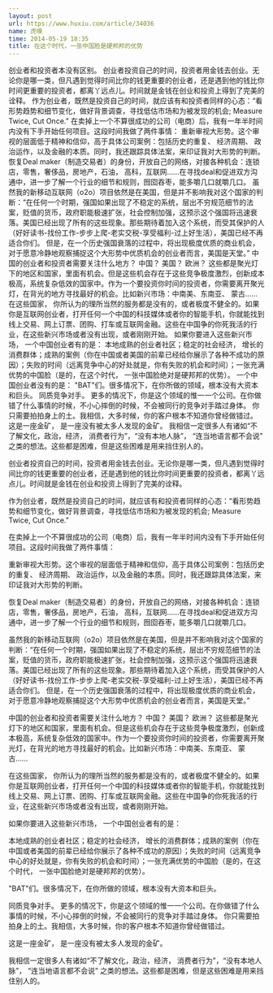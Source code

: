 ```yaml
---
layout: post
url: https://www.huxiu.com/article/34036
name: 虎嗅
time: 2014-05-19 18:35
title: 在这个时代，一张中国脸是硬邦邦的优势
---
```

创业者和投资者本没有区别。 创业者投资自己的时间，投资者用金钱去创业。无论你是哪一类，但凡遇到觉得时间比你的钱更重要的创业者，还是遇到他的钱比你时间更重要的投资者，都离丫远点儿。时间就是金钱在创业和投资上得到了完美的诠释。 作为创业者，既然是投资自己的时间，就应该有和投资者同样的心态：“看形势趋势和细节变化，做好背景调查，寻找低估市场和为被发现的机会; Measure Twice, Cut Once.” 在卖掉上一个不算很成功的公司（电商）后，我有一年半时间内没有下手开始任何项目。这段时间我做了两件事情： 重新审视大形势。这个审视的层面低于精神和信仰，高于具体公司案例：包括历史的重复、 经济周期、 政治运作，以及金融的本质。同时，我还跟踪具体法案，来印证我对大形势的判断。 恢复Deal maker（制造交易者）的身份，开放自己的网络，对接各种机会：连锁店，零售，奢侈品，房地产，石油， 高科，互联网……在寻找deal和促进双方沟通中，进一步了解一个行业的细节和规则，囫囵吞枣，能多嚼几口就嚼几口。 虽然我的新移动互联网（o2o）项目依然是在美国，但是并不影响我对这个国家的判断：“在任何一个时期，强国如果出现了不稳定的系统，层出不穷规范细节的法案，贬值的货币，政府职能极速扩张，社会控制加强，这预示这个强国将迅速衰落。美国已经出现了所有的这些现象。那些期待着加入这个系统，而受其保护的人（好好读书-找份工作-步步上爬-老实交税-享受福利-过上好生活），美国已经不再适合你们。 但是，在一个历史强国衰落的过程中，将出现极度优质的商业机会，对于愿意冷静地观察捕捉这个大形势中优质机会的创业者而言，美国是天堂。” 中国的创业者和投资者需要关注什么地方？ 中国？ 美国？ 欧洲？ 这些都是聚光灯下的地区和国家，里面有机会。但是这些机会存在于这些竞争极度激烈，创新成本极高，系统复杂低效的国家中。作为一个要投资你时间的投资者，你需要离开聚光灯，在背光的地方寻找最好的机会。比如新兴市场：中南美、东南亚、 蒙古…… 在这些国家， 你所认为的理所当然的服务都是没有的，或者极度不健全的。如果你是互联网创业者，打开任何一个中国的科技媒体或者你的智能手机，你就能找到线上交易、网上订票、团购、打车或互联网金融。这些在中国争的你死我活的行业，在这些新兴市场或者没有出现，或者刚刚开始。 如果你要进入这些新兴市场， 一个中国创业者有的是： 本地成熟的创业者社区；稳定的社会经济， 增长的消费群体；成熟的案例（你在中国或者美国的前辈已经给你展示了各种不成功的原因）；失败的时间（远离竞争中心的好处就是，你有失败的机会和时间）；一张充满优势的中国脸（是的，在这个时代， 一张中国脸绝对是硬邦邦的优势）。 一个中国创业者没有的是： "BAT"们。很多情况下，在你所做的领域，根本没有大资本和巨头。 同质竞争对手。 更多的情况下，你是这个领域的惟一一个公司。在你做错了什么事情的时候，不小心摔倒的时候，不会被同行的竞争对手踏过身体。 你只需要拍拍身上的土。我相信，大多时候，你的客户根本不知道你曾经做错过。 这是一座金矿， 是一座没有被太多人发现的金矿。 我相信一定很多人有诸如“不了解文化，政治，经济， 消费者行为”，“没有本地人脉”， “连当地语言都不会说” 之类的想法。这些都是困难，但是这些困难是用来挡住别人的。

创业者投资自己的时间，投资者用金钱去创业。无论你是哪一类，但凡遇到觉得时间比你的钱更重要的创业者，还是遇到他的钱比你时间更重要的投资者，都离丫远点儿。时间就是金钱在创业和投资上得到了完美的诠释。

作为创业者，既然是投资自己的时间，就应该有和投资者同样的心态：“看形势趋势和细节变化，做好背景调查，寻找低估市场和为被发现的机会; Measure Twice, Cut Once.”

在卖掉上一个不算很成功的公司（电商）后，我有一年半时间内没有下手开始任何项目。这段时间我做了两件事情：

重新审视大形势。这个审视的层面低于精神和信仰，高于具体公司案例：包括历史的重复、 经济周期、 政治运作，以及金融的本质。同时，我还跟踪具体法案，来印证我对大形势的判断。

恢复Deal maker（制造交易者）的身份，开放自己的网络，对接各种机会：连锁店，零售，奢侈品，房地产，石油， 高科，互联网……在寻找deal和促进双方沟通中，进一步了解一个行业的细节和规则，囫囵吞枣，能多嚼几口就嚼几口。

虽然我的新移动互联网（o2o）项目依然是在美国，但是并不影响我对这个国家的判断：“在任何一个时期，强国如果出现了不稳定的系统，层出不穷规范细节的法案，贬值的货币，政府职能极速扩张，社会控制加强，这预示这个强国将迅速衰落。美国已经出现了所有的这些现象。那些期待着加入这个系统，而受其保护的人（好好读书-找份工作-步步上爬-老实交税-享受福利-过上好生活），美国已经不再适合你们。 但是，在一个历史强国衰落的过程中，将出现极度优质的商业机会，对于愿意冷静地观察捕捉这个大形势中优质机会的创业者而言，美国是天堂。”

中国的创业者和投资者需要关注什么地方？ 中国？ 美国？ 欧洲？ 这些都是聚光灯下的地区和国家，里面有机会。但是这些机会存在于这些竞争极度激烈，创新成本极高，系统复杂低效的国家中。作为一个要投资你时间的投资者，你需要离开聚光灯，在背光的地方寻找最好的机会。比如新兴市场：中南美、东南亚、 蒙古……

在这些国家， 你所认为的理所当然的服务都是没有的，或者极度不健全的。如果你是互联网创业者，打开任何一个中国的科技媒体或者你的智能手机，你就能找到线上交易、网上订票、团购、打车或互联网金融。这些在中国争的你死我活的行业，在这些新兴市场或者没有出现，或者刚刚开始。

如果你要进入这些新兴市场， 一个中国创业者有的是：

本地成熟的创业者社区；稳定的社会经济， 增长的消费群体；成熟的案例（你在中国或者美国的前辈已经给你展示了各种不成功的原因）；失败的时间（远离竞争中心的好处就是，你有失败的机会和时间）；一张充满优势的中国脸（是的，在这个时代， 一张中国脸绝对是硬邦邦的优势）。

"BAT"们。很多情况下，在你所做的领域，根本没有大资本和巨头。

同质竞争对手。 更多的情况下，你是这个领域的惟一一个公司。在你做错了什么事情的时候，不小心摔倒的时候，不会被同行的竞争对手踏过身体。 你只需要拍拍身上的土。我相信，大多时候，你的客户根本不知道你曾经做错过。

这是一座金矿， 是一座没有被太多人发现的金矿。

我相信一定很多人有诸如“不了解文化，政治，经济， 消费者行为”，“没有本地人脉”， “连当地语言都不会说” 之类的想法。这些都是困难，但是这些困难是用来挡住别人的。

